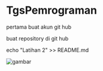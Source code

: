 # TgsPemrograman
<p>pertama buat akun git hub</p>
  <p>buat repository di git hub</p>
  <p>echo "Latihan 2" >> README.md</p>
  




  ![gambar](Screensots/pm.png)

